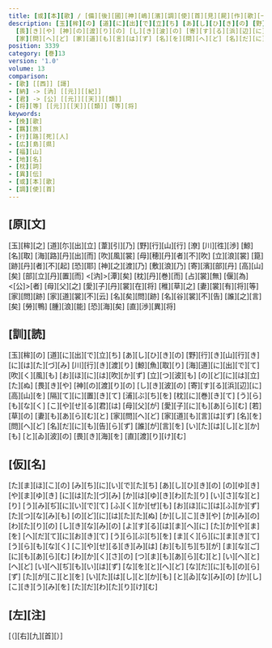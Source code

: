 ```yaml
---
title: [或][本][歌] / [備][後][國][神][嶋][濱][調][使][首][見][屍][作][歌][一][首][[并][短][歌]]
description: [玉][桙][の] [道][に][出][で][立][ち] [あ][し][ひ][き][の] [野][行][き][山][行][き] [に][は][た][づ][み] [川][行][き][渡][り] [鯨][魚][取][り] [海][道][に][出][で][て] [吹][く][風][も] [お][ほ][に][は][吹][か][ず] [立][つ][波][も] [の][ど][に][は][立][た][ぬ]
  [畏][き][や] [神][の][渡][り][の] [し][き][波][の] [寄][す][る][浜][辺][に] [高][山][を] [隔][て][に][置][き][て] [浦][ぶ][ち][を] [枕][に][巻][き][て] [う][ら][も][な][く] [こ][や][せ][る][君][は] [母][父][が] [愛][子][に][も][あ][ら][む] [若][草][の] [妻][も][あ][ら][む][と]
  [家][問][へ][ど] [家][道][も][言][は][ず] [名][を][問][へ][ど] [名][だ][に][も][告][ら][ず] [誰][が][言][を] [い][た][は][し][と][か][も] [と][ゐ][波][の] [畏][き][海][を] [直][渡][り][け][む]
position: 3339
category: [巻]13
version: '1.0'
volume: 13
comparison:
- [歌] [[西]] [謌]
- [納] -> [汭] [[元]][[紀]]
- [君] -> [公] [[元]][[天]][[類]]
- [将][等] [[元]][[天]][[類]] [等][将]
keywords:
- [挽][歌]
- [羈][旅]
- [行][路][死][人]
- [広][島][県]
- [福][山]
- [地][名]
- [枕][詞]
- [異][伝]
- [或][本][歌]
- [調][使][首]
---
```


## [原][文]

[玉][桙][之] [道][尓][出][立] [葦][引][乃] [野][行][山][行] [潦] [川][徃][渉] [鯨][名][取] [海][路][丹][出][而] [吹][風][裳] [母][穂][丹][者][不][吹] [立][浪][裳] [箟][跡][丹][者][不][起] [恐][耶] [神][之][渡][乃] [敷][浪][乃] [寄][濱][部][丹] [高][山][矣] [部][立][丹][置][而] <[汭]>[潭][矣] [枕][丹][巻][而] [占][裳][無] [偃][為]<[公]>[者] [母][父][之] [愛][子][丹][裳][在][将] [稚][草][之] [妻][裳][有][将][等] [家][問][跡] [家][道][裳][不][云] [名][矣][問][跡] [名][谷][裳][不][告] [誰][之][言][矣] [勞][鴨] [腫][浪][能] [恐][海][矣] [直][渉][異][将]

## [訓][読]

[玉][桙][の] [道][に][出][で][立][ち] [あ][し][ひ][き][の] [野][行][き][山][行][き] [に][は][た][づ][み] [川][行][き][渡][り] [鯨][魚][取][り] [海][道][に][出][で][て] [吹][く][風][も] [お][ほ][に][は][吹][か][ず] [立][つ][波][も] [の][ど][に][は][立][た][ぬ] [畏][き][や] [神][の][渡][り][の] [し][き][波][の] [寄][す][る][浜][辺][に] [高][山][を] [隔][て][に][置][き][て] [浦][ぶ][ち][を] [枕][に][巻][き][て] [う][ら][も][な][く] [こ][や][せ][る][君][は] [母][父][が] [愛][子][に][も][あ][ら][む] [若][草][の] [妻][も][あ][ら][む][と] [家][問][へ][ど] [家][道][も][言][は][ず] [名][を][問][へ][ど] [名][だ][に][も][告][ら][ず] [誰][が][言][を] [い][た][は][し][と][か][も] [と][ゐ][波][の] [畏][き][海][を] [直][渡][り][け][む]

## [仮][名]

[た][ま][ほ][こ][の] [み][ち][に][い][で][た][ち] [あ][し][ひ][き][の] [の][ゆ][き][や][ま][ゆ][き] [に][は][た][づ][み] [か][は][ゆ][き][わ][た][り] [い][さ][な][と][り] [う][み][ぢ][に][い][で][て] [ふ][く][か][ぜ][も] [お][ほ][に][は][ふ][か][ず] [た][つ][な][み][も] [の][ど][に][は][た][た][ぬ] [か][し][こ][き][や] [か][み][の][わ][た][り][の] [し][き][な][み][の] [よ][す][る][は][ま][へ][に] [た][か][や][ま][を] [へ][だ][て][に][お][き][て] [う][ら][ぶ][ち][を] [ま][く][ら][に][ま][き][て] [う][ら][も][な][く] [こ][や][せ][る][き][み][は] [お][も][ち][ち][が] [ま][な][ご][に][も][あ][ら][む] [わ][か][く][さ][の] [つ][ま][も][あ][ら][む][と] [い][へ][と][へ][ど] [い][へ][ぢ][も][い][は][ず] [な][を][と][へ][ど] [な][だ][に][も][の][ら][ず] [た][が][こ][と][を] [い][た][は][し][と][か][も] [と][ゐ][な][み][の] [か][し][こ][き][う][み][を] [た][だ][わ][た][り][け][む]

## [左][注]

[（][右][九][首][）]
